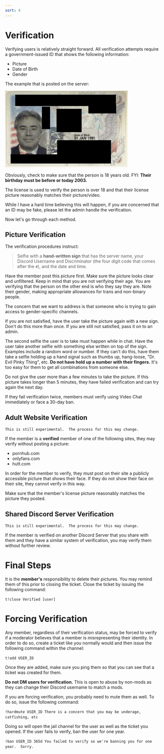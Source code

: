 ```yaml
---
sort: 4
---
```


# Verification

Verifying users is relatively straight forward.  All verification attempts require a government-issued ID that shows the following information:

- Picture
- Date of Birth
- Gender

The example that is posted on the server:

![Image of a Censored License](https://github.com/kmorris896/rapture-discord-server-documentation/raw/main/channel_text/images-and-assets/MaskedPassport.jpg)

Obviously, check to make sure that the person is 18 years old.  FYI: **Their birthday must be before or today 2003.**

The license is used to verify the person is over 18 and that their license picture reasonably matches their picture/video.

While I have a hard time believing this will happen, if you are concerned that an ID may be fake, please let the admin handle the verification.

Now let's go through each method.


## Picture Verification

The verification procedures instruct:

> Selfie with a **hand-written sign** that has the server name, your Discord Username and Discriminator (the four digit code that comes after the `#`), and the date and time.

Have the member post this picture first.  Make sure the picture looks clear and unfiltered.  Keep in mind that you are not verifying their age.  You are verifying that the person on the other end is who they say they are.  Note their gender, making appropriate allowances for trans and non-binary people.

The concern that we want to address is that someone who is trying to gain access to gender-specific channels.

If you are not satisfied, have the user take the picture again with a new sign.  Don't do this more than once.  If you are still not satisfied, pass it on to an admin.

The second selfie the user is to take must happen while in chat.  Have the user take another selfie with something else written on top of the sign.  Examples include a random word or number.  If they can't do this, have them take a selfie holding up a hand signal such as thumbs up, hang-loose, "Dr. Evil Pinky Thing", etc.  **Do not have hold up a number with their fingers.**  It's too easy for them to get all combinations from someone else.

Do not give the user more than a few minutes to take the picture.  If this picture takes longer than 5 minutes, they have failed verification and can try again the next day.

If they fail verification twice, members must verify using Video Chat immediately or face a 30-day ban.


## Adult Website Verification

```note
This is still experimental.  The process for this may change.
```

If the member is a **verified** member of one of the following sites, they may verify without posting a picture:

- pornhub.com
- onlyfans.com
- hutt.com

In order for the member to verify, they must post on their site a publicly accessible picture that shows their face.  If they do not show their face on their site, they cannot verify in this way.

Make sure that the member's license picture reasonably matches the picture they posted.


## Shared Discord Server Verification

```note
This is still experimental.  The process for this may change.
```

If the member is verified on another Discord Server that you share with them and they have a similar system of verification, you may verify them without further review.

# Final Steps

It is the **member's** responsibility to delete their pictures.  You may remind them of this prior to closing the ticket.  Close the ticket by issuing the following command:

`t!close Verified [user]`

# Forcing Verification

Any member, regardless of their verification status, may be forced to verify if a moderator believes that a member is misrepresenting their identity.  In order to do so, create a ticket like you normally would and then issue the following command within the channel:

`t!add USER_ID`

Once they are added, make sure you ping them so that you can see that a ticket was created for them.

**Do not DM users for verification.**  This is open to abuse by non-mods as they can change their Discord username to match a mods.

If you are forcing verification, you probably need to mute them as well.  To do so, issue the following command:

`!hardmute USER_ID There is a concern that you may be underage, catfishing, etc`

Doing so will open the jail channel for the user as well as the ticket you opened.  If the user fails to verify, ban the user for one year.

`!ban USER_ID 365d You failed to verify so we're banning you for one year.  Sorry.`

